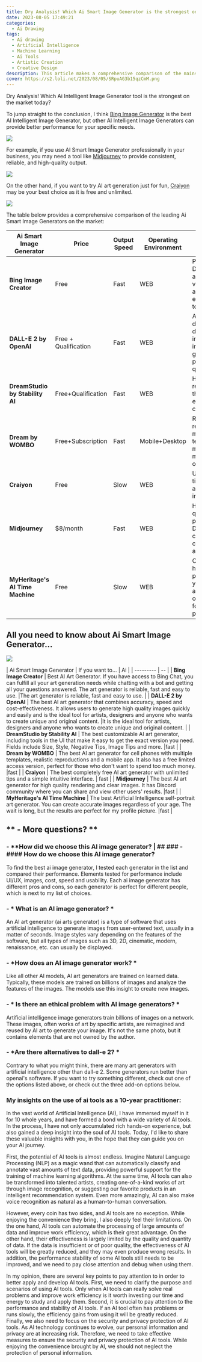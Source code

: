 ```yaml
---
title: Dry Analysis! Which Ai Smart Image Generator is the strongest on the market today?
date: 2023-08-05 17:49:21
categories:
  - Ai Drawing
tags:
  - Ai drawing
  - Artificial Intelligence
  - Machine Learning
  - Ai Tools
  - Artistic Creation
  - Creative Design
description: This article makes a comprehensive comparison of the mainstream Ai intelligent image generators currently on the market, so that you can use the most suitable tool for yourself and improve your creative efficiency.
cover: https://s2.loli.net/2023/08/05/SRpuAG3b15qzCmM.png
---
```


Dry Analysis! Which Ai Intelligent Image Generator tool is the strongest on the market today?

To jump straight to the conclusion, I think [Bing Image Generator](https://www.bing.com/create) is the best AI Intelligent Image Generator, but other AI Intelligent Image Generators can provide better performance for your specific needs.

![](https://s2.loli.net/2023/08/05/ibUNxEcuMTK9YkP.png)

For example, if you use AI Smart Image Generator professionally in your business, you may need a tool like [Midjourney](https://www.midjourney.com/showcase/recent/) to provide consistent, reliable, and high-quality output.

![](https://s2.loli.net/2023/08/05/MxquWAOFcKe3tJN.png)

On the other hand, if you want to try AI art generation just for fun, [Craiyon](https://www.craiyon.com/) may be your best choice as it is free and unlimited.

![](https://s2.loli.net/2023/08/05/SRpuAG3b15qzCmM.png)

The table below provides a comprehensive comparison of the leading Ai Smart Image Generators on the market:

| Ai Smart Image Generator | Price | Output Speed | Operating Environment | Key Features|   
| --------- | -- | ----------- |-------|------- | 
| **Bing Image Creator** | Free | Fast | WEB | Powered by DALL-E, accessible via Bing Chat and Browser, easy and fast to use | 
| **DALL-E 2 by OpenAI** | Free + Qualification | Fast | WEB| Accurate depiction, detailed input, four images generated per qualification |    
| **DreamStudio by Stability AI** | Free+Qualification| Fast | WEB| High-quality renderings that can be easily fully customized |    
| **Dream by WOMBO** | Free+Subscription | Fast | Mobile+Desktop | Realistic reproduction, multiple templates, mix and match your own images |    
| **Craiyon** | Free | Slow | WEB | Unlimited tips, simple and clear interface |    
| **Midjourney** | $8/month | Fast |WEB| Highest quality photos, Discord community, create art for all purposes |    
| **MyHeritage's AI Time Machine** | Free | Slow |WEB| Creates historical portraits for you with accurate output, great for profile photo sheets | 

## All you need to know about Ai Smart Image Generator...

![](https://s2.loli.net/2023/08/05/nwkmDWMVEgGhvi5.png)

| Ai Smart Image Generator | If you want to... | Ai |
| --------- | -- |
| **Bing Image Creator** | Best AI Art Generator. If you have access to Bing Chat, you can fulfill all your art generation needs while chatting with a bot and getting all your questions answered. The art generator is reliable, fast and easy to use. |The art generator is reliable, fast and easy to use. |
| **DALL-E 2 by OpenAI** | The best AI art generator that combines accuracy, speed and cost-effectiveness. It allows users to generate high quality images quickly and easily and is the ideal tool for artists, designers and anyone who wants to create unique and original content.  |It is the ideal tool for artists, designers and anyone who wants to create unique and original content. |
| **DreamStudio by Stability AI** | The best customizable AI art generator, including tools in the UI that make it easy to get the exact version you need. Fields include Size, Style, Negative Tips, Image Tips and more. |fast |
| **Dream by WOMBO** | The best AI art generator for cell phones with multiple templates, realistic reproductions and a mobile app. It also has a free limited access version, perfect for those who don't want to spend too much money.  |fast |
| **Craiyon** | The best completely free AI art generator with unlimited tips and a simple intuitive interface.  | fast |
| **Midjourney** | The best AI art generator for high quality rendering and clear images. It has Discord community where you can share and view other users' results. |fast |
| **MyHeritage's AI Time Machine** | The best Artificial Intelligence self-portrait art generator. You can create accurate images regardless of your age. The wait is long, but the results are perfect for my profile picture. |fast |

## ** - More questions? **

### - **How did we choose this AI image generator? | ## ### - #### How do we choose this AI image generator?

To find the best ai image generator, I tested each generator in the list and compared their performance. Elements tested for performance include UI/UX, images, cost, speed and usability. Each ai image generator has different pros and cons, so each generator is perfect for different people, which is next to my list of choices.

### - * What is an AI image generator? *

An AI art generator (ai arts generator) is a type of software that uses artificial intelligence to generate images from user-entered text, usually in a matter of seconds. Image styles vary depending on the features of the software, but all types of images such as 3D, 2D, cinematic, modern, renaissance, etc. can usually be displayed.

### - *How does an AI image generator work? *

Like all other AI models, AI art generators are trained on learned data. Typically, these models are trained on billions of images and analyze the features of the images. The models use this insight to create new images.

### - * Is there an ethical problem with AI image generators? *

Artificial intelligence image generators train billions of images on a network. These images, often works of art by specific artists, are reimagined and reused by AI art to generate your image. It's not the same photo, but it contains elements that are not owned by the author.

### - *Are there alternatives to dall-e 2? *

Contrary to what you might think, there are many art generators with artificial intelligence other than dall-e 2. Some generators run better than openai's software. If you want to try something different, check out one of the options listed above, or check out the three add-on options below.

### My insights on the use of ai tools as a 10-year practitioner:

In the vast world of Artificial Intelligence (AI), I have immersed myself in it for 10 whole years, and have formed a bond with a wide variety of AI tools. In the process, I have not only accumulated rich hands-on experience, but also gained a deep insight into the soul of AI tools. Today, I'd like to share these valuable insights with you, in the hope that they can guide you on your AI journey.

First, the potential of AI tools is almost endless. Imagine Natural Language Processing (NLP) as a magic wand that can automatically classify and annotate vast amounts of text data, providing powerful support for the training of machine learning algorithms. At the same time, AI tools can also be transformed into talented artists, creating one-of-a-kind works of art through image recognition, or suggesting our favorite products in an intelligent recommendation system. Even more amazingly, AI can also make voice recognition as natural as a human-to-human conversation.

However, every coin has two sides, and AI tools are no exception. While enjoying the convenience they bring, I also deeply feel their limitations. On the one hand, AI tools can automate the processing of large amounts of data and improve work efficiency, which is their great advantage. On the other hand, their effectiveness is largely limited by the quality and quantity of data. If the data is insufficient or of poor quality, the effectiveness of AI tools will be greatly reduced, and they may even produce wrong results. In addition, the performance stability of some AI tools still needs to be improved, and we need to pay close attention and debug when using them.

In my opinion, there are several key points to pay attention to in order to better apply and develop AI tools. First, we need to clarify the purpose and scenarios of using AI tools. Only when AI tools can really solve real problems and improve work efficiency is it worth investing our time and energy to study and apply them. Second, it is crucial to pay attention to the performance and stability of AI tools. If an AI tool often has problems or runs slowly, the efficiency gains from using it will be greatly reduced. Finally, we also need to focus on the security and privacy protection of AI tools. As AI technology continues to evolve, our personal information and privacy are at increasing risk. Therefore, we need to take effective measures to ensure the security and privacy protection of AI tools. While enjoying the convenience brought by AI, we should not neglect the protection of personal information.



